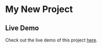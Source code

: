 # My New Project
## Live Demo
Check out the live demo of this project [here](https://alpha1207vj.github.io/PROJECTS/).
